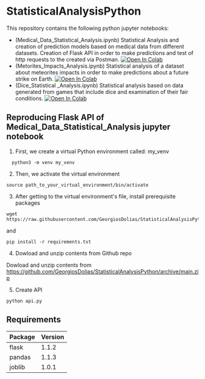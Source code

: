 # StatisticalAnalysisPython

This repository contains the following python jupyter notebooks:

* (Medical_Data_Statistical_Analysis.ipynb) Statistical Analysis and creation of prediction models based on medical data from different datasets. Creation of Flask API in order to make predictions and test of http requests to the created via Postman.  [![Open In Colab](https://colab.research.google.com/assets/colab-badge.svg)](https://colab.research.google.com/drive/1WHkJ4lMhEWBsrdL1GPzito1TEGFG2sih)
* (Metorites_Impacts_Analysis.ipynb) Statistical analysis of a dataset about meteorites impacts in order to make predictions about a future strike on Earth. [![Open In Colab](https://colab.research.google.com/assets/colab-badge.svg)](https://colab.research.google.com/drive/1EY3l1grtaFwiJkzhETlDnzD_D7Yn-wKN#scrollTo=8745669b)
* (Dice_Statistical _Analysis.ipynb) Statistical analysis based on data generated from games that include dice and examination of their fair conditions.  [![Open In Colab](https://colab.research.google.com/assets/colab-badge.svg)](https://colab.research.google.com/drive/1bxDBo9m8cXGBNio_o7OVoReAjbHHmg2w)

## Reproducing Flask API of Medical_Data_Statistical_Analysis jupyter notebook

1. First, we create a virtual Python environment called: my_venv
```
  python3 -m venv my_venv
```
2. Then, we activate the virtual environment
```
source path_to_your_virtual_environment/bin/activate
```
3. After getting to the virtual environment's file, install prerequisite packages
```
wget https://raw.githubusercontent.com/GeorgiosDolias/StatisticalAnalysisPython/main/requirements.txt
```
and
```
pip install -r requirements.txt
```
4. Dowload and unzip contents from Github repo

Dowload and unzip contents from https://github.com/GeorgiosDolias/StatisticalAnalysisPython/archive/main.zip

5. Create API
```
python api.py
```


## Requirements

| Package | Version |
--- | ---
| flask | 1.1.2 |
| pandas |  1.1.3 |
| joblib | 1.0.1 |
